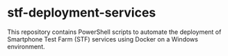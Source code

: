 # stf-deployment-services
This repository contains PowerShell scripts to automate the deployment of Smartphone Test Farm (STF) services using Docker on a Windows environment.

